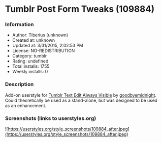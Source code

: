 # Tumblr Post Form Tweaks (109884)

### Information
- Author: Tiberius (unknown)
- Created at: unknown
- Updated at: 3/31/2015, 2:02:53 PM
- License: NO-REDISTRIBUTION
- Category: tumblr
- Rating: undefined
- Total installs: 1755
- Weekly installs: 0


### Description
Add-on userstyle for <a href="https://userstyles.org/styles/109828/">Tumblr Text Edit Always Visible</a> by <a href="https://userstyles.org/users/173955">goodbyemidnight</a>. Could theoretically be used as a stand-alone, but was designed to be used as an enhancement.


### Screenshots (links to userstyles.org)
![https://userstyles.org/style_screenshots/109884_after.jpeg](https://userstyles.org/style_screenshots/109884_after.jpeg)


